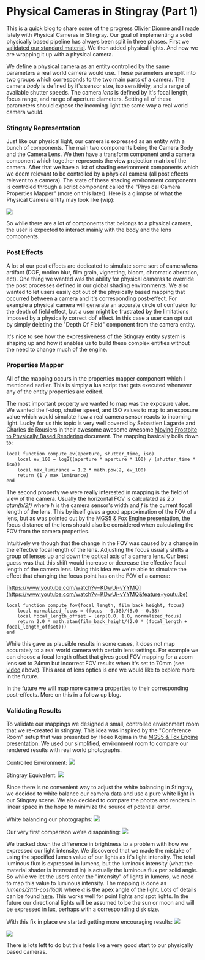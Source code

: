 # Physical Cameras in Stingray (Part 1) #
This is a quick blog to share some of the progress [Olivier Dionne](https://twitter.com/olivier_dionne) and I made lately with Physical Cameras in Stingray. Our goal of implementing a solid physically based pipeline has always been split in three phases. First we [validated our standard material](http://bitsquid.blogspot.ca/2017/07/validating-materials-and-lights-in.html). We then added physical lights. And now we are wrapping it up with a physical camera.

We define a physical camera as an entity controlled by the same parameters a real world camera would use. These parameters are split into two groups which corresponds to the two main parts of a camera. The camera _body_ is defined by it's sensor size, iso sensitivity, and a range of available shutter speeds. The camera _lens_ is defined by it's focal length, focus range, and range of aperture diameters. Setting all of these parameters should expose the incoming light the same way a real world camera would.

### Stingray Representation ###
Just like our physical light, our camera is expressed as an entity with a bunch of components. The main two components being the Camera Body and the Camera Lens. We then have a transform component and a camera component which together represents the view projection matrix of the camera. After that we have a list of shading environment components which we deem relevant to be controlled by a physical camera (all post effects relevent to a camera). The state of these shading environment components is controled through a script component called the "Physical Camera Properties Mapper" (more on this later). Here is a glimpse of what the Physical Camera entity may look like (wip):

![](images/cameras/res11.jpg)

So while there are a lot of components that belongs to a physical camera, the user is expected to interact mainly with the body and the lens components.

### Post Effects ###
A lot of our post effects are dedicated to simulate some sort of camera/lens artifact (DOF, motion blur, film grain, vignetting, bloom, chromatic aberation, ect). One thing we wanted was the ability for physical cameras to override the post processes defined in our global shading environments. We also wanted to let users easily opt out of the physically based mapping that occurred between a camera and it's corresponding post-effect. For example a physical camera will generate an accurate circle of confusion for the depth of field effect, but a user might be frustrated by the limitations imposed by a physically correct dof effect. In this case a user can opt out by simply deleting the "Depth Of Field" component from the camera entity.

It's nice to see how the expressiveness of the Stingray entity system is shaping up and how it enables us to build these complex entities without the need to change much of the engine.

### Properties Mapper ###
All of the mapping occurs in the properties mapper component which I mentioned earlier. This is simply a lua script that gets executed whenever any of the entity properties are edited.

The most important property we wanted to map was the exposure value. We wanted the f-stop, shutter speed, and ISO values to map to an exposure value which would simulate how a real camera sensor reacts to incoming light. Lucky for us this topic is very well covered by Sebastien Lagarde and Charles de Rousiers in their awesome awesome awesome [Moving Frostbite to Physically Based Rendering](https://seblagarde.files.wordpress.com/2015/07/course_notes_moving_frostbite_to_pbr_v32.pdf) document. The mapping basically boils down to:

~~~
local function compute_ev(aperture, shutter_time, iso)
	local ev_100 = log2((aperture * aperture * 100) / (shutter_time * iso))
	local max_luminance = 1.2 * math.pow(2, ev_100)
	return (1 / max_luminance)
end
~~~

The second property we were really interested in mapping is the field of view of the camera. Usually the horizontal FOV is calculated as _2 x atan(h/2f)_ where _h_ is the camera sensor's width and _f_ is the current focal length of the lens. This by itself gives a good approximation of the FOV of a lens, but as was pointed out by the [MGS5 & Fox Engine presentation](https://youtu.be/FQMbxzTUuSg?t=50m12s), the focus distance of the lens should also be considered when calculating the FOV from the camera properties.

Intuitively we though that the change in the FOV was caused by a change in the effective focal length of the lens. Adjusting the focus usually shifts a group of lenses up and down the optical axis of a camera lens. Our best guess was that this shift would increase or decrease the effective focal length of the camera lens. Using this idea we we're able to simulate the effect that changing the focus point has on the FOV of a camera:

[https://www.youtube.com/watch?v=KDwUi-vYYMQ](https://www.youtube.com/watch?v=KDwUi-vYYMQ&feature=youtu.be)

~~~
local function compute_fov(focal_length, film_back_height, focus)
	local normalized_focus = (focus - 0.38)/(5.0 - 0.38)
	local focal_length_offset = lerp(0.0, 1.0, normalized_focus)
	return 2.0 * math.atan(film_back_height/(2.0 * (focal_length + focal_length_offset)))
end
~~~


While this gave us plausible results in some cases, it does not map accurately to a real world camera with certain lens settings. For example we can choose a focal length offset that gives good FOV mapping for a zoom lens set to 24mm but incorrect FOV results when it's set to 70mm (see [video](https://www.youtube.com/watch?v=KDwUi-vYYMQ&feature=youtu.be) above). This area of lens optics is one we would like to explore more in the future. 

In the future we will map more camera properties to their corresponding post-effects. More on this in a follow up blog.

### Validating Results ###
To validate our mappings we designed a small, controlled environment room that we re-created in stingray. This idea was inspired by the "Conference Room" setup that was presented by Hideo Kojima in the [MGS5 & Fox Engine presentation](https://youtu.be/FQMbxzTUuSg?t=20m22s). We used our simplified, environment room to compare our rendered results with real world photographs.

Controlled Environment:
![](images/cameras/res4.jpg)

Stingray Equivalent:
![](images/cameras/res3.jpg)

Since there is no convenient way to adjust the white balancing in Stingray, we decided to white balance our camera data and use a pure white light in our Stingray scene. We also decided to compare the photos and renders in linear space in the hope to minimize the source of potential error.

White balancing our photographs:
![](images/cameras/res6.gif)

Our very first comparison we're disapointing:
![](images/cameras/res10.jpg)

We tracked down the difference in brightness to a problem with how we expressed our light intensity. We discovered that we made the mistake of using the specified lumen value of our lights as it's light intensity. The total luminous flux is expressed in lumens, but the luminous intensity (what the material shader is interested in) is actually the luminous flux per solid angle. So while we let the users enter the "intensity" of lights in lumens, we need to map this value to luminous intensity. The mapping is done as _lumens/2π(1-cos(½α))_ where  _α_ is the apex angle of the light. Lots of details can be found [here](https://www.compuphase.com/electronics/candela_lumen.htm). This works well for point lights and spot lights. In the future our directional lights will be assumed to be the sun or moon and will be expressed in lux, perhaps with a corresponding disk size.

With this fix in place we started getting more encouraging results:
![](images/cameras/res1.jpg)

![](images/cameras/res2.jpg)

There is lots left to do but this feels like a very good start to our physically based cameras. 